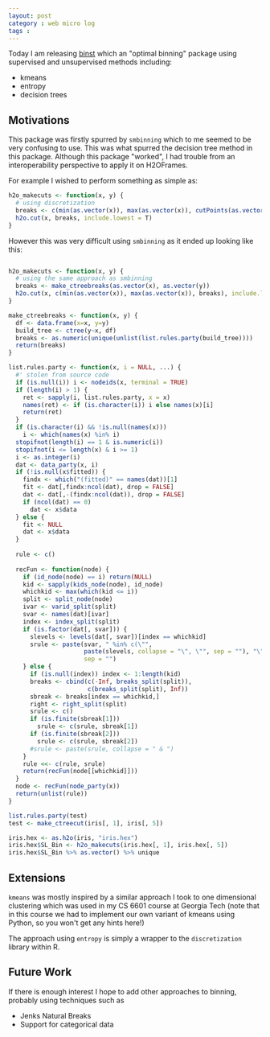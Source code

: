 ```yaml
---
layout: post
category : web micro log
tags :
---
```


Today I am releasing [binst](https://github.com/chappers/binst) which an "optimal binning" package using supervised and unsupervised methods including:

* kmeans
* entropy
* decision trees

## Motivations

This package was firstly spurred by `smbinning` which to me seemed to be very confusing to use. This was what spurred the decision tree method in this package. Although this package "worked", I had trouble from an interoperability perspective to apply it on H2OFrames. 

For example I wished to perform something as simple as:

```r
h2o_makecuts <- function(x, y) {
  # using discretization
  breaks <- c(min(as.vector(x)), max(as.vector(x)), cutPoints(as.vector(x), as.vector(y)))
  h2o.cut(x, breaks, include.lowest = T)
}
```

However this was very difficult using `smbinning` as it ended up looking like this:

```r

h2o_makecuts <- function(x, y) {
  # using the same approach as smbinning
  breaks <- make_ctreebreaks(as.vector(x), as.vector(y))
  h2o.cut(x, c(min(as.vector(x)), max(as.vector(x)), breaks), include.lowest = T)
}

make_ctreebreaks <- function(x, y) {
  df <- data.frame(x=x, y=y)
  build_tree <- ctree(y~x, df)
  breaks <- as.numeric(unique(unlist(list.rules.party(build_tree))))
  return(breaks)
}

list.rules.party <- function(x, i = NULL, ...) {
  #' stolen from source code
  if (is.null(i)) i <- nodeids(x, terminal = TRUE)
  if (length(i) > 1) {
    ret <- sapply(i, list.rules.party, x = x)
    names(ret) <- if (is.character(i)) i else names(x)[i]
    return(ret)
  }
  if (is.character(i) && !is.null(names(x)))
    i <- which(names(x) %in% i)
  stopifnot(length(i) == 1 & is.numeric(i))
  stopifnot(i <= length(x) & i >= 1)
  i <- as.integer(i)
  dat <- data_party(x, i)  
  if (!is.null(x$fitted)) {
    findx <- which("(fitted)" == names(dat))[1]  
    fit <- dat[,findx:ncol(dat), drop = FALSE]   
    dat <- dat[,-(findx:ncol(dat)), drop = FALSE]
    if (ncol(dat) == 0)
      dat <- x$data
  } else {
    fit <- NULL  
    dat <- x$data
  }
  
  rule <- c()
  
  recFun <- function(node) {
    if (id_node(node) == i) return(NULL)   
    kid <- sapply(kids_node(node), id_node)
    whichkid <- max(which(kid <= i))
    split <- split_node(node)
    ivar <- varid_split(split)
    svar <- names(dat)[ivar]
    index <- index_split(split)
    if (is.factor(dat[, svar])) {
      slevels <- levels(dat[, svar])[index == whichkid]
      srule <- paste(svar, " %in% c(\"", 
                     paste(slevels, collapse = "\", \"", sep = ""), "\")",
                     sep = "")
    } else {
      if (is.null(index)) index <- 1:length(kid)
      breaks <- cbind(c(-Inf, breaks_split(split)), 
                      c(breaks_split(split), Inf))
      sbreak <- breaks[index == whichkid,]
      right <- right_split(split)
      srule <- c()
      if (is.finite(sbreak[1]))
        srule <- c(srule, sbreak[1])
      if (is.finite(sbreak[2]))
        srule <- c(srule, sbreak[2])
      #srule <- paste(srule, collapse = " & ")
    }
    rule <<- c(rule, srule)
    return(recFun(node[[whichkid]]))
  }
  node <- recFun(node_party(x))
  return(unlist(rule))
}

list.rules.party(test)
test <- make_ctreecut(iris[, 1], iris[, 5])

iris.hex <- as.h2o(iris, "iris.hex")
iris.hex$SL_Bin <- h2o_makecuts(iris.hex[, 1], iris.hex[, 5])
iris.hex$SL_Bin %>% as.vector() %>% unique

```

## Extensions

`kmeans` was mostly inspired by a similar approach I took to one dimensional clustering which was used in my CS 6601 course at Georgia Tech (note that in this course we had to implement our own variant of kmeans using Python, so you won't get any hints here!)

The approach using `entropy` is simply a wrapper to the `discretization` library within R. 

## Future Work

If there is enough interest I hope to add other approaches to binning, probably using techniques such as 

* Jenks Natural Breaks
* Support for categorical data

